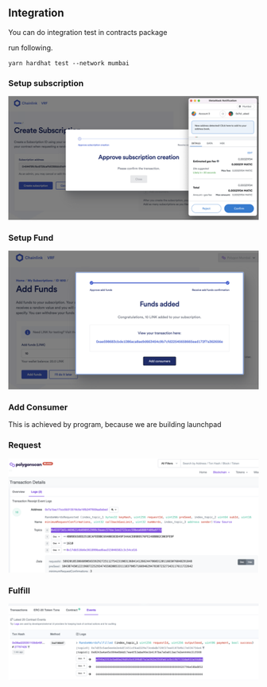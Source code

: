 ## Integration

You can do integration test in contracts package

run following.

```
yarn hardhat test --network mumbai
```

### Setup subscription

![setup-subscription](./docs/setup-subscription.png)

### Setup Fund

![setup-subscription](./docs/setup-fund.png)

### Add Consumer

This is achieved by program, because we are building launchpad

### Request

![evidence-request](./docs/evidence-request.png)

### Fulfill

![evidence-fulfill](./docs/evidence-fulfill.png)
